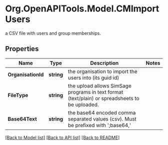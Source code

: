 # Org.OpenAPITools.Model.CMImportUsers
a CSV file with users and group memberships.

## Properties

Name | Type | Description | Notes
------------ | ------------- | ------------- | -------------
**OrganisationId** | **string** | the organisation to import the users into (its guid id) | 
**FileType** | **string** | the upload allows SimSage programs in text format (text/plain) or spreadsheets to be uploaded. | 
**Base64Text** | **string** | the base64 encoded comma separated values (csv).  Must be prefixed with &#39;;base64,&#39; | 

[[Back to Model list]](../README.md#documentation-for-models) [[Back to API list]](../README.md#documentation-for-api-endpoints) [[Back to README]](../README.md)

